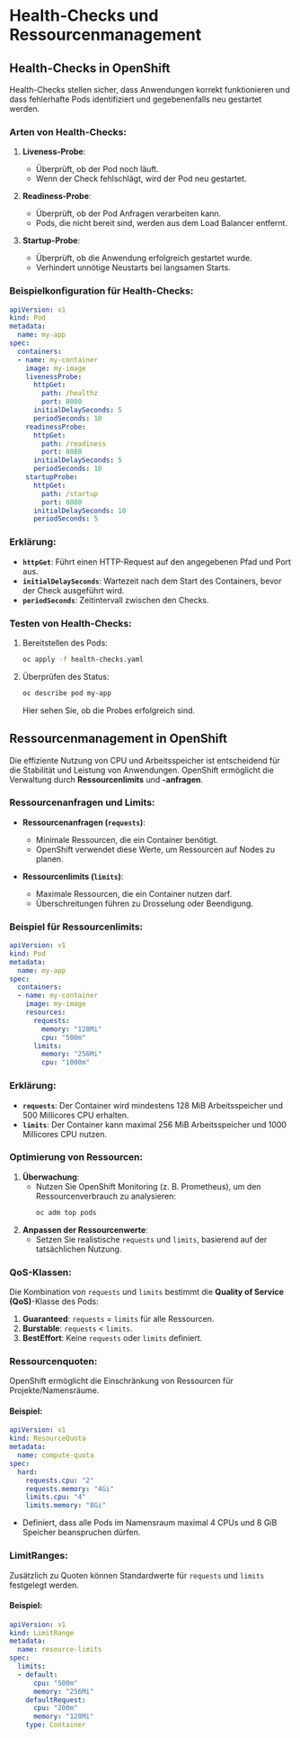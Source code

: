 
# Health-Checks und Ressourcenmanagement
## Health-Checks in OpenShift

Health-Checks stellen sicher, dass Anwendungen korrekt funktionieren und dass fehlerhafte Pods identifiziert und gegebenenfalls neu gestartet werden.

### Arten von Health-Checks:
1. **Liveness-Probe**:
   - Überprüft, ob der Pod noch läuft.
   - Wenn der Check fehlschlägt, wird der Pod neu gestartet.

2. **Readiness-Probe**:
   - Überprüft, ob der Pod Anfragen verarbeiten kann.
   - Pods, die nicht bereit sind, werden aus dem Load Balancer entfernt.

3. **Startup-Probe**:
   - Überprüft, ob die Anwendung erfolgreich gestartet wurde.
   - Verhindert unnötige Neustarts bei langsamen Starts.

### Beispielkonfiguration für Health-Checks:
```yaml
apiVersion: v1
kind: Pod
metadata:
  name: my-app
spec:
  containers:
  - name: my-container
    image: my-image
    livenessProbe:
      httpGet:
        path: /healthz
        port: 8080
      initialDelaySeconds: 5
      periodSeconds: 10
    readinessProbe:
      httpGet:
        path: /readiness
        port: 8080
      initialDelaySeconds: 5
      periodSeconds: 10
    startupProbe:
      httpGet:
        path: /startup
        port: 8080
      initialDelaySeconds: 10
      periodSeconds: 5
```

### Erklärung:
- **`httpGet`**: Führt einen HTTP-Request auf den angegebenen Pfad und Port aus.
- **`initialDelaySeconds`**: Wartezeit nach dem Start des Containers, bevor der Check ausgeführt wird.
- **`periodSeconds`**: Zeitintervall zwischen den Checks.

### Testen von Health-Checks:
1. Bereitstellen des Pods:
   ```bash
   oc apply -f health-checks.yaml
   ```
2. Überprüfen des Status:
   ```bash
   oc describe pod my-app
   ```
   Hier sehen Sie, ob die Probes erfolgreich sind.

## Ressourcenmanagement in OpenShift

Die effiziente Nutzung von CPU und Arbeitsspeicher ist entscheidend für die Stabilität und Leistung von Anwendungen. OpenShift ermöglicht die Verwaltung durch **Ressourcenlimits** und **-anfragen**.

### Ressourcenanfragen und Limits:
- **Ressourcenanfragen (`requests`)**:
  - Minimale Ressourcen, die ein Container benötigt.
  - OpenShift verwendet diese Werte, um Ressourcen auf Nodes zu planen.

- **Ressourcenlimits (`limits`)**:
  - Maximale Ressourcen, die ein Container nutzen darf.
  - Überschreitungen führen zu Drosselung oder Beendigung.

### Beispiel für Ressourcenlimits:
```yaml
apiVersion: v1
kind: Pod
metadata:
  name: my-app
spec:
  containers:
  - name: my-container
    image: my-image
    resources:
      requests:
        memory: "128Mi"
        cpu: "500m"
      limits:
        memory: "256Mi"
        cpu: "1000m"
```

### Erklärung:
- **`requests`**: Der Container wird mindestens 128 MiB Arbeitsspeicher und 500 Millicores CPU erhalten.
- **`limits`**: Der Container kann maximal 256 MiB Arbeitsspeicher und 1000 Millicores CPU nutzen.

### Optimierung von Ressourcen:
1. **Überwachung**:
   - Nutzen Sie OpenShift Monitoring (z. B. Prometheus), um den Ressourcenverbrauch zu analysieren:
     ```bash
     oc adm top pods
     ```
2. **Anpassen der Ressourcenwerte**:
   - Setzen Sie realistische `requests` und `limits`, basierend auf der tatsächlichen Nutzung.

### QoS-Klassen:
Die Kombination von `requests` und `limits` bestimmt die **Quality of Service (QoS)**-Klasse des Pods:
1. **Guaranteed**: `requests` = `limits` für alle Ressourcen.
2. **Burstable**: `requests` < `limits`.
3. **BestEffort**: Keine `requests` oder `limits` definiert.

### Ressourcenquoten:
OpenShift ermöglicht die Einschränkung von Ressourcen für Projekte/Namensräume.
#### Beispiel:
```yaml
apiVersion: v1
kind: ResourceQuota
metadata:
  name: compute-quota
spec:
  hard:
    requests.cpu: "2"
    requests.memory: "4Gi"
    limits.cpu: "4"
    limits.memory: "8Gi"
```
- Definiert, dass alle Pods im Namensraum maximal 4 CPUs und 8 GiB Speicher beanspruchen dürfen.

### LimitRanges:
Zusätzlich zu Quoten können Standardwerte für `requests` und `limits` festgelegt werden.
#### Beispiel:
```yaml
apiVersion: v1
kind: LimitRange
metadata:
  name: resource-limits
spec:
  limits:
  - default:
      cpu: "500m"
      memory: "256Mi"
    defaultRequest:
      cpu: "200m"
      memory: "128Mi"
    type: Container
```